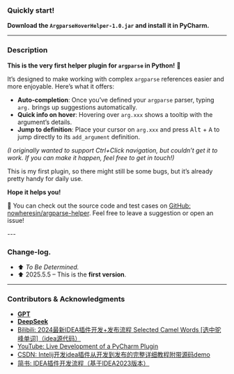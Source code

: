 <h3>Quickly start!</h3>

<p><strong>Download the <code>ArgparseHoverHelper-1.0.jar</code> and install it in PyCharm.</strong></p>

---

<h3>Description</h3>

<p><strong>This is the very first helper plugin for <code>argparse</code> in Python!</strong> 🎉</p>

<p>It’s designed to make working with complex <code>argparse</code> references easier and more enjoyable. Here’s what it offers:</p>

<ul>
    <li><strong>Auto-completion</strong>: Once you’ve defined your <code>argparse</code> parser, typing <code>arg.</code> brings up suggestions automatically.</li>
    <li><strong>Quick info on hover</strong>: Hovering over <code>arg.xxx</code> shows a tooltip with the argument’s details.</li>
    <li><strong>Jump to definition</strong>: Place your cursor on <code>arg.xxx</code> and press <kbd>Alt</kbd> + <kbd>A</kbd> to jump directly to its <code>add_argument</code> definition.</li>
</ul>

<p><em>(I originally wanted to support Ctrl+Click navigation, but couldn’t get it to work. If you can make it happen, feel free to get in touch!)</em></p>

<p>This is my first plugin, so there might still be some bugs, but it’s already pretty handy for daily use.</p>

<p><strong>Hope it helps you!</strong></p>

<p>🔗 You can check out the source code and test cases on  
<a href="https://github.com/nowheresin/argparse-helper" target="_blank">GitHub: nowheresin/argparse-helper</a>.  
Feel free to leave a suggestion or open an issue!</p>
---

<h3>Change-log.</h3>
<ul>
	<li>⬆️ <em>To Be Determined.</em></li>
	<li>⬆️ 2025.5.5 – This is the <strong>first version</strong>.</li>
</ul>


---

<h3>Contributors & Acknowledgments</h3>
<ul>
    <li><a href="https://chatgpt.com/" target="_blank"><strong>GPT</strong></a></li>
	<li><a href="https://chat.deepseek.com/" target="_blank"><strong>DeepSeek</strong></a></li>
    <li><a href="https://www.bilibili.com/video/BV1TZ421u7dX/?spm_id_from=333.337.search-card.all.click&vd_source=f6e94ebb7dfd8af5b1a09a3b40ad0bda" target="_blank">Bilibili: 2024最新IDEA插件开发+发布流程 Selected Camel Words [选中驼峰单词]（idea源代码）</a></li>
    <li><a href="https://www.youtube.com/watch?v=cR-28eaXGQI&t=2343s" target="_blank">YouTube: Live Development of a PyCharm Plugin</a></li>
     <li><a href="https://blog.csdn.net/hj960511/article/details/135735940" target="_blank">CSDN: Intelij开发idea插件从开发到发布的完整详细教程附带源码demo</a></li>
    <li><a href="https://www.jianshu.com/p/3b8b65ca73c3" target="_blank">简书: IDEA插件开发流程（基于IDEA2023版本）</a></li>
</ul>
